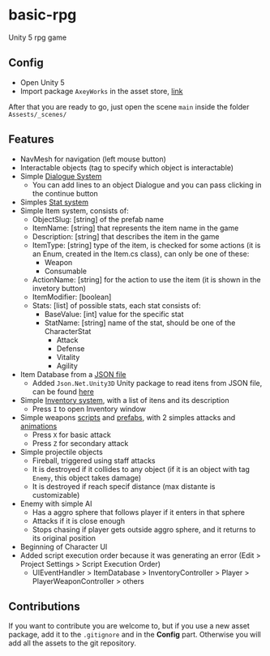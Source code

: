 # basic-rpg
Unity 5 rpg game

## Config
* Open Unity 5
* Import package `AxeyWorks` in the asset store, [link](https://www.assetstore.unity3d.com/en/#!/content/58821)
  
After that you are ready to go, just open the scene `main` inside the folder `Assests/_scenes/`

## Features

* NavMesh for navigation (left mouse button)
* Interactable objects (tag to specify which object is interactable)
* Simple [Dialogue System](Assets/_scripts/DialogueSystem.cs)
  * You can add lines to an object Dialogue and you can pass clicking in the continue button
* Simples [Stat system](Assets/_scripts/Stat)
* Simple Item system, consists of:
  * ObjectSlug: [string] of the prefab name
  * ItemName: [string] that represents the item name in the game
  * Description: [string] that describes the item in the game
  * ItemType: [string] type of the item, is checked for some actions (it is an Enum, created in the Item.cs class), can only be one of these:
    * Weapon
    * Consumable
  * ActionName: [string] for the action to use the item (it is shown in the invetory button)
  * ItemModifier: [boolean] 
  * Stats: [list] of possible stats, each stat consists of:
    * BaseValue: [int] value for the specific stat
    * StatName: [string] name of the stat, should be one of the CharacterStat
      * Attack
      * Defense
      * Vitality
      * Agility
* Item Database from a [JSON file](Assets/_resources/Resources/json/Items.json)
  * Added `Json.Net.Unity3D` Unity package to read itens from JSON file, can be found [here](https://github.com/GameGrind/Json.Net.Unity3D/releases)
* Simple [Inventory system](Assets/_scripts/Inventory), with a list of itens and its description
  * Press `I` to open Inventory window
* Simple weapons [scripts](Assets/_scripts/Weapons) and [prefabs](Assets/_resources/Resources/weapon), with 2 simples attacks and [animations](Assets/_animations)
  * Press `X` for basic attack
  * Press `Z` for secondary attack
* Simple projectile objects 
  * Fireball, triggered using staff attacks
  * It is destroyed if it collides to any object (if it is an object with tag `Enemy`, this object takes damage)
  * It is destroyed if reach specif distance (max distante is customizable)
* Enemy with simple AI
  * Has a aggro sphere that follows player if it enters in that sphere
  * Attacks if it is close enough
  * Stops chasing if player gets outside aggro sphere, and it returns to its original position
* Beginning of Character UI
* Added script execution order because it was generating an error (Edit > Project Settings > Script Execution Order)
  * UIEventHandler > ItemDatabase > InventoryController > Player > PlayerWeaponController > others
  
## Contributions
If you want to contribute you are welcome to, but if you use a new asset package, add it to the `.gitignore` and in the **Config** part. Otherwise you will add all the assets to the git repository.
